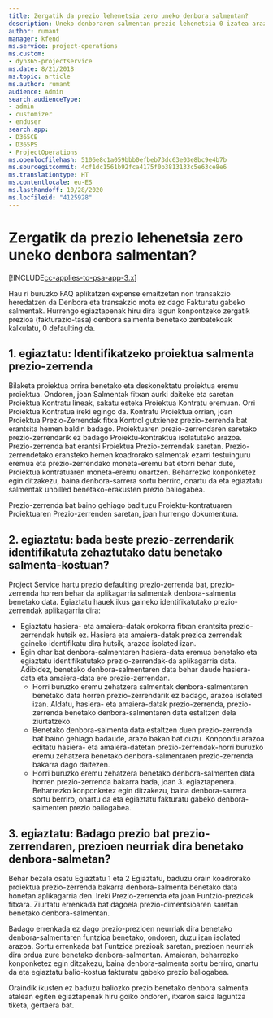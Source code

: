 ```yaml
---
title: Zergatik da prezio lehenetsia zero uneko denbora salmentan?
description: Uneko denboraren salmentan prezio lehenetsia 0 izatea arazoa konpontzeko.
author: rumant
manager: kfend
ms.service: project-operations
ms.custom:
- dyn365-projectservice
ms.date: 8/21/2018
ms.topic: article
ms.author: rumant
audience: Admin
search.audienceType:
- admin
- customizer
- enduser
search.app:
- D365CE
- D365PS
- ProjectOperations
ms.openlocfilehash: 5106e8c1a059bbb0efbeb73dc63e03e8bc9e4b7b
ms.sourcegitcommit: 4cf1dc1561b92fca4175f0b3813133c5e63ce8e6
ms.translationtype: HT
ms.contentlocale: eu-ES
ms.lasthandoff: 10/28/2020
ms.locfileid: "4125928"
---
```

# <a name="why-is-price-defaulting-to-zero-on-time-sales-actuals"></a>Zergatik da prezio lehenetsia zero uneko denbora salmentan?

[!INCLUDE[cc-applies-to-psa-app-3.x](../includes/cc-applies-to-psa-app-3x.md)]

Hau ri buruzko FAQ aplikatzen expense emaitzetan non transakzio heredatzen da Denbora eta transakzio mota ez dago Fakturatu gabeko salmentak. Hurrengo egiaztapenak hiru dira lagun konpontzeko zergatik prezioa (fakturazio-tasa) denbora salmenta benetako zenbatekoak kalkulatu, 0 defaulting da.

## <a name="check-1-identify-the-sales-price-list-for-the-project"></a>1. egiaztatu: Identifikatzeko proiektua salmenta prezio-zerrenda

Bilaketa proiektua orrira benetako eta deskonektatu proiektua eremu proiektua. Ondoren, joan Salmentak fitxan aurki daiteke eta saretan Proiektua Kontratu lineak, sakatu esteka Proiektua Kontratu eremuan. Orri Proiektua Kontratua ireki egingo da. Kontratu Proiektua orrian, joan Proiektua Prezio-Zerrendak fitxa Kontrol gutxienez prezio-zerrenda bat erantsita hemen baldin badago. Proiektuaren prezio-zerrendaren saretako prezio-zerrendarik ez badago Proiektu-kontraktua isolatutako arazoa. Prezio-zerrenda bat erantsi Proiektua Prezio-zerrendak saretan. Prezio-zerrendetako eransteko hemen koadrorako salmentak ezarri testuinguru eremua eta prezio-zerrendako moneta-eremu bat etorri behar dute, Proiektua kontratuaren moneta-eremu onartzen. Beharrezko konponketez egin ditzakezu, baina denbora-sarrera sortu berriro, onartu da eta egiaztatu salmentak unbilled benetako-erakusten prezio baliogabea. 

Prezio-zerrenda bat baino gehiago badituzu Proiektu-kontratuaren Proiektuaren Prezio-zerrenden saretan, joan hurrengo dokumentura.

## <a name="check-2-are-any-of-the-price-lists-identified-above-valid-for-the-specific-date-of-the-time-sales-actual"></a>2. egiaztatu: bada beste prezio-zerrendarik identifikatuta zehaztutako datu benetako salmenta-kostuan?

Project Service hartu prezio defaulting prezio-zerrenda bat, prezio-zerrenda horren behar da aplikagarria salmentak denbora-salmenta benetako data. Egiaztatu hauek ikus gaineko identifikatutako prezio-zerrendak aplikagarria dira:
- Egiaztatu hasiera- eta amaiera-datak orokorra fitxan erantsita prezio-zerrendak hutsik ez. Hasiera eta amaiera-datak prezioa zerrendak gaineko identifikatu dira hutsik, arazoa isolated izan. 
- Egin ohar bat denbora-salmentaren hasiera-data eremua benetako eta egiaztatu identifikatutako prezio-zerrendak-da aplikagarria data. Adibidez, benetako denbora-salmentaren data behar daude hasiera-data eta amaiera-data ere prezio-zerrendan. 
    - Horri buruzko eremu zehatzera salmentak denbora-salmentaren benetako data horren prezio-zerrendarik ez badago, arazoa isolated izan. Aldatu, hasiera- eta amaiera-datak prezio-zerrenda, prezio-zerrenda benetako denbora-salmentaren data estaltzen dela ziurtatzeko. 
    - Benetako denbora-salmenta data estaltzen duen prezio-zerrenda bat baino gehiago badaude, arazo bakan bat duzu. Konpondu arazoa editatu hasiera- eta amaiera-datetan prezio-zerrendak-horri buruzko eremu zehatzera benetako denbora-salmentaren prezio-zerrenda bakarra dago daitezen. 
    - Horri buruzko eremu zehatzera benetako denbora-salmenten data horren prezio-zerrenda bakarra bada, joan 3. egiaztapenera.
Beharrezko konponketez egin ditzakezu, baina denbora-sarrera sortu berriro, onartu da eta egiaztatu fakturatu gabeko denbora-salmenten prezio baliogabea.

## <a name="check-3-is-there-a-price-in-the-price-list-for-the-pricing-dimensions-on-the-time-sales-actual"></a>3. egiaztatu: Badago prezio bat prezio-zerrendaren, prezioen neurriak dira benetako denbora-salmetan?

Behar bezala osatu Egiaztatu 1 eta 2 Egiaztatu, baduzu orain koadrorako proiektua prezio-zerrenda bakarra denbora-salmenta benetako data honetan aplikagarria den. Ireki Prezio-zerrenda eta joan Funtzio-prezioak fitxara. Ziurtatu errenkada bat dagoela prezio-dimentsioaren saretan benetako denbora-salmentan.

Badago errenkada ez dago prezio-prezioen neurriak dira benetako denbora-salmentaren funtzioa benetako, ondoren, duzu izan isolated arazoa. Sortu errenkada bat Funtzioa prezioak saretan, prezioen neurriak dira ordua zure benetako denbora-salmentan. Amaieran, beharrezko konponketez egin ditzakezu, baina denbora-salmenta sortu berriro, onartu da eta egiaztatu balio-kostua fakturatu gabeko prezio baliogabea.

Oraindik ikusten ez baduzu baliozko prezio benetako denbora salmenta atalean egiten egiaztapenak hiru goiko ondoren, itxaron saioa laguntza tiketa, gertaera bat. 

